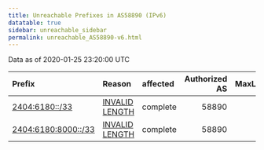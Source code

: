 ```yaml
---
title: Unreachable Prefixes in AS58890 (IPv6)
datatable: true
sidebar: unreachable_sidebar
permalink: unreachable_AS58890-v6.html
---
```


Data as of 2020-01-25 23:20:00 UTC


<div class="datatable-begin"></div>

| Prefix                                                           | Reason                                                                                                        | affected   |   Authorized AS |   MaxLength | Anchor                                       |   unreachable /48s |
|:-----------------------------------------------------------------|:--------------------------------------------------------------------------------------------------------------|:-----------|----------------:|------------:|:---------------------------------------------|-------------------:|
| [2404:6180::/33](https://stat.ripe.net/2404:6180::/33)           | [INVALID LENGTH](https://rpki-validator.ripe.net/announcement-preview?asn=AS58890&prefix=2404:6180::/33)      | complete   |           58890 |          32 | [APNIC](unreachable_APNIC_RPKI_Root-v6.html) |              32768 |
| [2404:6180:8000::/33](https://stat.ripe.net/2404:6180:8000::/33) | [INVALID LENGTH](https://rpki-validator.ripe.net/announcement-preview?asn=AS58890&prefix=2404:6180:8000::/33) | complete   |           58890 |          32 | [APNIC](unreachable_APNIC_RPKI_Root-v6.html) |              32768 |

<div class="datatable-end"></div>